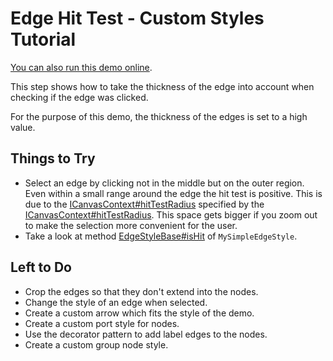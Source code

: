 <!--
 //////////////////////////////////////////////////////////////////////////////
 // @license
 // This demo file is part of yFiles for HTML 2.3.0.3.
 // Use is subject to license terms.
 //
 // Copyright (c) 2000-2020 by yWorks GmbH, Vor dem Kreuzberg 28,
 // 72070 Tuebingen, Germany. All rights reserved.
 //
 //////////////////////////////////////////////////////////////////////////////
-->
# Edge Hit Test - Custom Styles Tutorial

[You can also run this demo online](https://live.yworks.com/demos/02-tutorial-custom-styles/17-edge-hit-test/index.html).

This step shows how to take the thickness of the edge into account when checking if the edge was clicked.

For the purpose of this demo, the thickness of the edges is set to a high value.

## Things to Try

- Select an edge by clicking not in the middle but on the outer region. Even within a small range around the edge the hit test is positive. This is due to the [ICanvasContext#hitTestRadius](https://docs.yworks.com/yfileshtml/#/api/ICanvasContext#hitTestRadius) specified by the [ICanvasContext#hitTestRadius](https://docs.yworks.com/yfileshtml/#/api/ICanvasContext#hitTestRadius). This space gets bigger if you zoom out to make the selection more convenient for the user.
- Take a look at method [EdgeStyleBase#isHit](https://docs.yworks.com/yfileshtml/#/api/EdgeStyleBase#isHit) of `MySimpleEdgeStyle`.

## Left to Do

- Crop the edges so that they don't extend into the nodes.
- Change the style of an edge when selected.
- Create a custom arrow which fits the style of the demo.
- Create a custom port style for nodes.
- Use the decorator pattern to add label edges to the nodes.
- Create a custom group node style.
